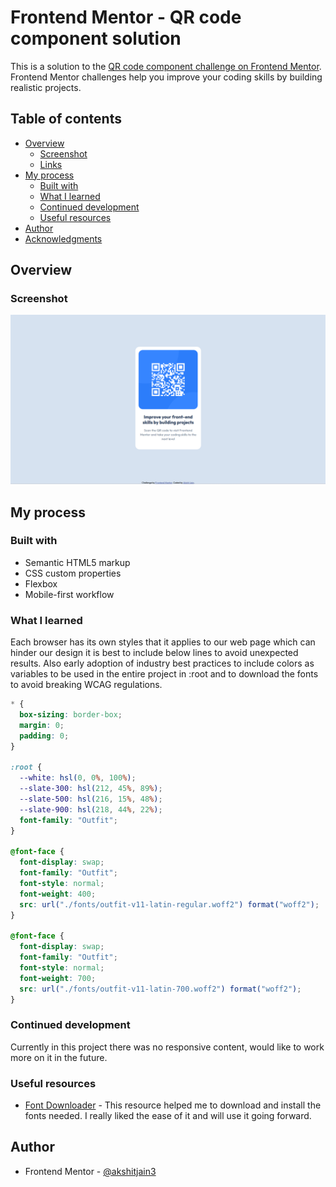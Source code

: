 # Frontend Mentor - QR code component solution

This is a solution to the [QR code component challenge on Frontend Mentor](https://www.frontendmentor.io/challenges/qr-code-component-iux_sIO_H). Frontend Mentor challenges help you improve your coding skills by building realistic projects.

## Table of contents

- [Overview](#overview)
  - [Screenshot](#screenshot)
  - [Links](#links)
- [My process](#my-process)
  - [Built with](#built-with)
  - [What I learned](#what-i-learned)
  - [Continued development](#continued-development)
  - [Useful resources](#useful-resources)
- [Author](#author)
- [Acknowledgments](#acknowledgments)

## Overview

### Screenshot

![](./screenshot.png)

## My process

### Built with

- Semantic HTML5 markup
- CSS custom properties
- Flexbox
- Mobile-first workflow

### What I learned

Each browser has its own styles that it applies to our web page which can hinder our design it is best to include below lines to avoid unexpected results.
Also early adoption of industry best practices to include colors as variables to be used in the entire project in :root and to download the fonts to avoid breaking WCAG regulations.

```css
* {
  box-sizing: border-box;
  margin: 0;
  padding: 0;
}

:root {
  --white: hsl(0, 0%, 100%);
  --slate-300: hsl(212, 45%, 89%);
  --slate-500: hsl(216, 15%, 48%);
  --slate-900: hsl(218, 44%, 22%);
  font-family: "Outfit";
}

@font-face {
  font-display: swap;
  font-family: "Outfit";
  font-style: normal;
  font-weight: 400;
  src: url("./fonts/outfit-v11-latin-regular.woff2") format("woff2");
}

@font-face {
  font-display: swap;
  font-family: "Outfit";
  font-style: normal;
  font-weight: 700;
  src: url("./fonts/outfit-v11-latin-700.woff2") format("woff2");
}
```

### Continued development

Currently in this project there was no responsive content, would like to work more on it in the future.

### Useful resources

- [Font Downloader](https://gwfh.mranftl.com/fonts) - This resource helped me to download and install the fonts needed. I really liked the ease of it and will use it going forward.

## Author

- Frontend Mentor - [@akshitjain3](https://www.frontendmentor.io/profile/akshitjain3)
